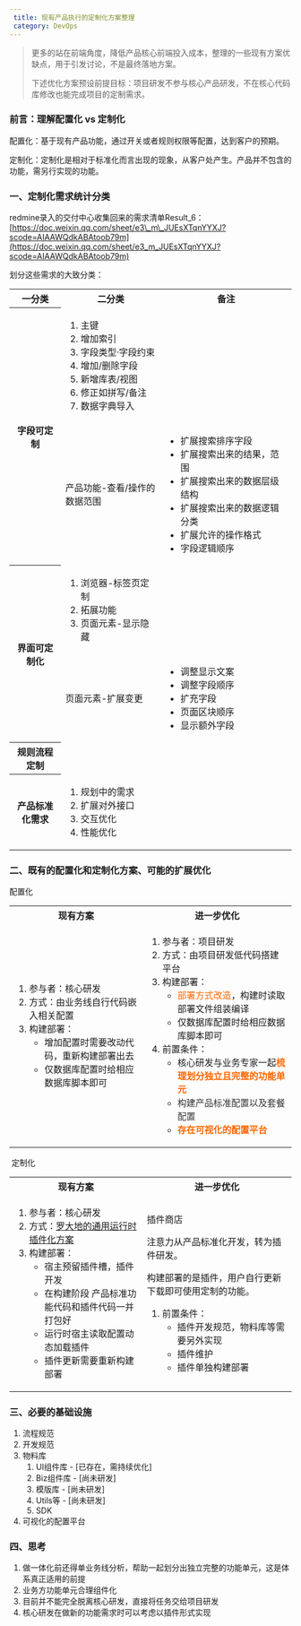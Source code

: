 ```yaml
---
 title: 现有产品执行的定制化方案整理
 category: DevOps
---
```


> 更多的站在前端角度，降低产品核心前端投入成本，整理的一些现有方案优缺点，用于引发讨论，不是最终落地方案。
> 
> 下述优化方案预设前提目标：项目研发不参与核心产品研发，不在核心代码库修改也能完成项目的定制需求。

### 前言：理解配置化 vs 定制化

配置化：基于现有产品功能，通过开关或者规则权限等配置，达到客户的预期。

定制化：定制化是相对于标准化而言出现的现象，从客户处产生。产品并不包含的功能，需另行实现的功能。

### 一、定制化需求统计分类

redmine录入的交付中心收集回来的需求清单Result\_6：[https://doc.weixin.qq.com/sheet/e3\_m\_JUEsXTqnYYXJ?scode=AIAAWQdkABAtoob79m](https://doc.weixin.qq.com/sheet/e3_m_JUEsXTqnYYXJ?scode=AIAAWQdkABAtoob79m)

  

划分这些需求的大致分类：

<table class="wrapped fixed-table confluenceTable" resolved=""><colgroup><col style="width: 173.0px;"><col style="width: 325.0px;"><col style="width: 448.0px;"></colgroup><tbody><tr><th style="margin-left: 60.0px;" class="confluenceTh">一分类</th><th class="confluenceTh">二分类</th><th class="confluenceTh">备注</th></tr><tr><th rowspan="2" class="confluenceTh">字段可定制</th><td class="confluenceTd"><ol><li>主键</li><li>增加索引</li><li>字段类型·字段约束</li><li>增加/删除字段</li><li>新增库表/视图</li><li>修正如拼写/备注</li><li>数据字典导入</li></ol></td><td class="confluenceTd"><br></td></tr><tr><td colspan="1" class="confluenceTd">产品功能-查看/操作的数据范围</td><td colspan="1" class="confluenceTd"><ul><li>扩展搜索排序字段</li><li>扩展搜索出来的结果，范围</li><li>扩展搜索出来的数据层级结构</li><li>扩展搜索出来的数据逻辑分类</li><li>扩展允许的操作格式</li><li>字段逻辑顺序</li></ul></td></tr><tr><th rowspan="2" class="confluenceTh">界面可定制化</th><td colspan="1" class="confluenceTd"><ol><li>浏览器-标签页定制</li><li>拓展功能</li><li>页面元素-显示隐藏</li></ol></td><td colspan="1" class="confluenceTd"><br></td></tr><tr><td colspan="1" class="confluenceTd"><div class="content-wrapper"><p>页面元素-扩展变更</p></div></td><td colspan="1" class="confluenceTd"><ul><li>调整显示文案</li><li>调整字段顺序</li><li>扩充字段</li><li>页面区块顺序</li><li>显示额外字段</li></ul></td></tr><tr><th colspan="1" class="confluenceTh">规则流程定制</th><td colspan="1" class="confluenceTd"><br></td><td colspan="1" class="confluenceTd"><br></td></tr><tr><th colspan="1" class="confluenceTh">产品标准化需求</th><td colspan="1" class="confluenceTd"><ol><li>规划中的需求</li><li>扩展对外接口</li><li>交互优化</li><li>性能优化</li></ol></td><td colspan="1" class="confluenceTd"><br></td></tr></tbody></table>

### 二、既有的配置化和定制化方案、可能的扩展优化

配置化

<table class="wrapped fixed-table confluenceTable" resolved=""><colgroup><col style="width: 441.0px;"><col style="width: 482.0px;"><col style="width: 29.0px;"></colgroup><tbody><tr><th class="confluenceTh"><span>现有方案</span></th><th colspan="2" class="confluenceTh">进一步优化</th></tr><tr><td class="confluenceTd"><ol><li>参与者：核心研发</li><li>方式：由业务线自行代码嵌入相关配置</li><li>构建部署：<ul><li>增加配置时需要改动代码，重新构建部署出去</li><li>仅数据库配置时给相应数据库脚本即可</li></ul></li></ol></td><td colspan="2" class="confluenceTd"><ol><li>参与者：项目研发</li><li>方式：由项目研发低代码搭建平台</li><li>构建部署：<ul><li><span style="color: rgb(255,102,0);">部署方式改造</span>，构建时读取部署文件组装编译</li><li>仅数据库配置时给相应数据库脚本即可</li></ul></li><li>前置条件：<ul><li>核心研发与业务专家一起<span style="color: rgb(255,102,0);"><strong>梳理划分独立且完整的功能单元</strong></span></li><li><span style="color: rgb(51,51,51);">构建产品标准配置以及套餐配置</span></li><li><strong><span style="color: rgb(255,102,0);">存在可视化的配置平台</span></strong></li></ul></li></ol></td></tr></tbody></table>

  

 定制化

<table class="fixed-table wrapped confluenceTable" resolved=""><colgroup><col style="width: 441.0px;"><col style="width: 514.0px;"></colgroup><tbody><tr><th class="confluenceTh"><span>现有方案</span></th><th class="confluenceTh"><span><span>进一步优化</span></span></th></tr><tr><td rowspan="3" class="confluenceTd"><div class="content-wrapper"><ol><li>参与者：核心研发</li><li>方式：<a class="external-link" href="./通用运行时插件化方案.pdf" rel="nofollow">罗大地的通用运行时插件化方案</a></li><li>构建部署：<ul><li>宿主预留插件槽，插件开发</li><li>在构建阶段 产品标准功能代码和插件代码一并打包好</li><li>运行时宿主读取配置动态加载插件</li><li>插件更新需要重新构建部署</li></ul></li></ol></div></td><td rowspan="3" class="confluenceTd"><p>插件商店</p><p>注意力从产品标准化开发，转为插件研发。</p><p>构建部署的是插件，用户自行更新下载即可使用定制的功能。</p><ol><li>前置条件：<ul><li>插件开发规范，物料库等需要另外实现</li><li>插件维护</li><li>插件单独构建部署</li></ul></li></ol></td></tr></tbody></table>

  

### 三、必要的基础设施

1.  流程规范
2.  开发规范
3.  物料库
    1.  UI组件库 - \[已存在，需持续优化\]
    2.  Biz组件库 - \[尚未研发\]
    3.  模版库 - \[尚未研发\]
    4.  Utils等 - \[尚未研发\]
    5.  SDK
4.  可视化的配置平台  
    

  

### 四、思考

1.  做一体化前还得单业务线分析，帮助一起划分出独立完整的功能单元，这是体系真正适用的前提
2.  业务方功能单元合理组件化
3.  目前并不能完全脱离核心研发，直接将任务交给项目研发
4.  核心研发在做新的功能需求时可以考虑以插件形式实现